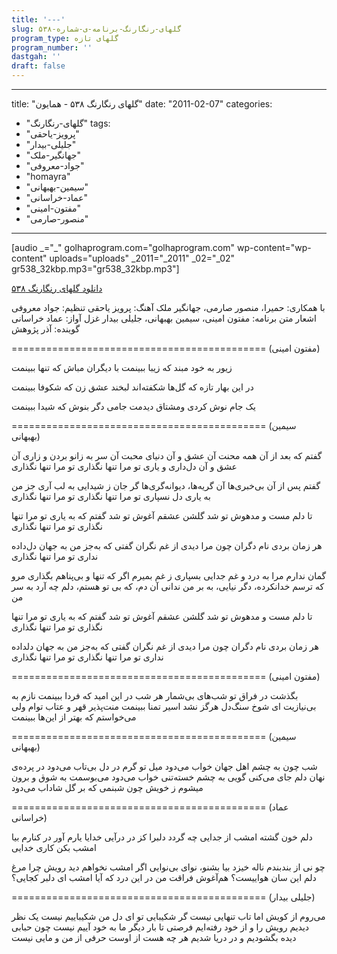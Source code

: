 ```yaml
---
title: '---'
slug: گلهای-رنگارنگ-برنامه-ی-شماره-۵۳۸
program_type: گلهای تازه
program_number: ''
dastgah: ''
draft: false
---
```


---
title: "گلهای رنگارنگ ۵۳۸ - همایون"
date: "2011-02-07"
categories: 
  - "گلهای-رنگارنگ"
tags: 
  - "پرویز-یاحقی"
  - "جلیلی-بیدار"
  - "جهانگیر-ملک"
  - "جواد-معروفی"
  - "homayra"
  - "سیمین-بهبهانی"
  - "عماد-خراسانی"
  - "مفتون-امینی"
  - "منصور-صارمی"
---

\[audio \_="\_" golhaprogram.com="golhaprogram.com" wp-content="wp-content" uploads="uploads" \_2011="\_2011" \_02="\_02" gr538\_32kbp.mp3="gr538\_32kbp.mp3"\]

[دانلود گلهای رنگارنگ ۵۳۸](https://golhaprogram.com//wp-content/uploads/2011/02/gr538_32kbp.mp3)

با همکاری: حمیرا، منصور صارمی، جهانگیر ملک آهنگ: پرویز یاحقی تنظیم: جواد معروفی اشعار متن برنامه: مفتون امینی، سیمین بهبهانی، جلیلی بیدار غزل آواز: عماد خراسانی گوینده:‌ آذر پژوهش

\============================================ (مفتون امینی)

زیور به خود مبند که زیبا ببینمت با دیگران مباش که تنها ببینمت

در این بهار تازه که گل‌ها شکفته‌اند لبخند عشق زن که شکوفا ببینمت

یک جام نوش کردی ومشتاق دیدمت جامی دگر بنوش که شیدا ببینمت

\============================================ (سیمین بهبهانی)

گفتم که بعد از آن همه محنت آن عشق و آن دنیای محبت آن سر به زانو بردن و زاری آن عشق و آن دل‌داری و یاری تو مرا تنها نگذاری تو مرا تنها نگذاری

گفتم پس از آن بی‌خبری‌ها آن گریه‌ها، دیوانه‌گری‌ها گر جان ز شیدایی به لب آری جز من به یاری دل نسپاری تو مرا تنها نگذاری تو مرا تنها نگذاری

تا دلم مست و مدهوش تو شد گلشن عشقم آغوش تو شد گفتم که به یاری تو مرا تنها نگذاری تو مرا تنها نگذاری

هر زمان بردی نام دگران چون مرا دیدی از غم نگران گفتی که به‌جز من به جهان دل‌داده نداری تو مرا تنها نگذاری

گمان ندارم مرا به درد و غم جدایی بسپاری ز غم بمیرم اگر که تنها و بی‌پناهم بگذاری مرو که ترسم خدانکرده، دگر نیایی، به بر من ندانی آن دم، که بی تو هستم، دلم چه آرد به سر من

تا دلم مست و مدهوش تو شد گلشن عشقم آغوش تو شد گفتم که به یاری تو مرا تنها نگذاری تو مرا تنها نگذاری

هر زمان بردی نام دگران چون مرا دیدی از غم نگران گفتی که به‌جز من به جهان دلداده نداری تو مرا تنها نگذاری تو مرا تنها نگذاری

\============================================ (مفتون امینی)

بگذشت در فراق تو شب‌های بی‌شمار هر شب در این امید که فردا ببینمت نازم به بی‌نیازیت ای شوخ سنگ‌دل هرگز نشد اسیر تمنا ببینمت منت‌پذیر قهر و عتاب توام ولی می‌خواستم که بهتر از این‌ها ببینمت

\============================================ (سیمین بهبهانی)

شب چون به چشم اهل جهان خواب می‌دود میل تو گرم در دل بی‌تاب می‌دود در پرده‌ی نهان دلم جای می‌کنی گویی به چشم خسته‌تنی خواب می‌دود می‌بوسمت به شوق و برون میشوم ز خویش چون شبنمی که بر گل شاداب می‌دود

\============================================ (عماد خراسانی)

دلم خون گشته امشب از جدایی چه گردد دلبرا کز در درآیی خدایا یارم آور در کنارم بیا امشب بکن کاری خدایی

چو نی از بندبندم ناله خیزد بیا بشنو، نوای بی‌نوایی اگر امشب نخواهم دید رویش چرا مرغ دلم این سان هواییست؟ هم‌آغوش فراقت من در این درد که آیا امشب ای دلبر کجایی؟

\============================================ (جلیلی بیدار)

می‌روم از کویش اما تاب تنهایی نیست گر شکیبایی تو ای دل من شکیباییم نیست یک نظر دیدیم رویش را و از خود رفته‌ایم فرصتی تا بار دیگر ما به خود آییم نیست چون حبابی دیده بگشودیم و در دریا شدیم هر چه هست از اوست حرفی از من و مایی نیست
